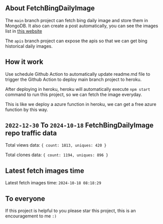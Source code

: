 ## About FetchBingDailyImage

The `main` branch project can fetch bing daily image and store them in MongoDB.
It also can create a post automatically, you can see the images list in [this website](https://oursalbum.netlify.app)

The `apis` branch project can expose the apis so that we can get bing historical daily images.

## How it work

Use schedule Github Action to automatically update readme.md file to trigger the Github Action to deploy main branch project to heroku.

After deploying in heroku, heroku will automatically execute `npm start` command to run this project, so we can fetch the image everyday.

This is like we deploy a azure function in heroku, we can get a free azure function by this way.

## `2022-12-30` To `2024-10-18` FetchBingDailyImage repo traffic data

Total views data: `{ count: 1813, uniques: 420 }`

Total clones data: `{ count: 1194, uniques: 896 }`

## Latest fetch images time

Latest fetch images time: `2024-10-18 08:18:29`

## To everyone

If this project is helpful to you please star this project, this is an encouragement to me `:)`



